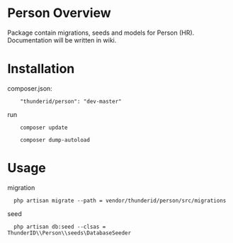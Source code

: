 # Person Overview

Package contain migrations, seeds and models for Person (HR). Documentation will be written in wiki.

# Installation

composer.json:
```
	"thunderid/person": "dev-master"
```

run
```
	composer update
```

```
	composer dump-autoload
```

# Usage

migration
```
  php artisan migrate --path = vendor/thunderid/person/src/migrations
```

seed
```
  php artisan db:seed --clsas = ThunderID\\Person\\seeds\DatabaseSeeder
```

